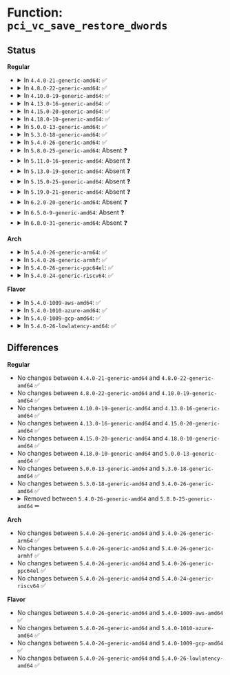 # Function: <code>pci_vc_save_restore_dwords</code>

## Status
<b>Regular</b>
<ul>
<li>
<details>
<summary>In <code>4.4.0-21-generic-amd64</code>: ✅</summary>

```c
void pci_vc_save_restore_dwords(struct pci_dev * dev, int pos, u32 * buf, int dwords, bool save)
```

```json
{
  "name": "pci_vc_save_restore_dwords",
  "collision_type": "Unique Static",
  "inline_type": "No",
  "funcs": [
    {
      "addr": 18446744071583304736,
      "name": "pci_vc_save_restore_dwords",
      "external": false,
      "loc": "drivers/pci/vc.c:27",
      "file": "drivers/pci/vc.c",
      "inline": "seen, unknown",
      "caller_inline": [],
      "caller_func": [
        "drivers/pci/vc.c:pci_vc_do_save_buffer",
        "drivers/pci/vc.c:pci_vc_do_save_buffer"
      ]
    }
  ],
  "symbols": [
    {
      "addr": 18446744071583304736,
      "name": "pci_vc_save_restore_dwords",
      "section": ".text",
      "bind": "STB_LOCAL",
      "size": 116
    }
  ]
}
```
</details>
</li>
<li>
<details>
<summary>In <code>4.8.0-22-generic-amd64</code>: ✅</summary>

```c
void pci_vc_save_restore_dwords(struct pci_dev * dev, int pos, u32 * buf, int dwords, bool save)
```

```json
{
  "name": "pci_vc_save_restore_dwords",
  "collision_type": "Unique Static",
  "inline_type": "No",
  "funcs": [
    {
      "addr": 18446744071583615808,
      "name": "pci_vc_save_restore_dwords",
      "external": false,
      "loc": "drivers/pci/vc.c:27",
      "file": "drivers/pci/vc.c",
      "inline": "seen, unknown",
      "caller_inline": [],
      "caller_func": [
        "drivers/pci/vc.c:pci_vc_do_save_buffer",
        "drivers/pci/vc.c:pci_vc_do_save_buffer"
      ]
    }
  ],
  "symbols": [
    {
      "addr": 18446744071583615808,
      "name": "pci_vc_save_restore_dwords",
      "section": ".text",
      "bind": "STB_LOCAL",
      "size": 116
    }
  ]
}
```
</details>
</li>
<li>
<details>
<summary>In <code>4.10.0-19-generic-amd64</code>: ✅</summary>

```c
void pci_vc_save_restore_dwords(struct pci_dev * dev, int pos, u32 * buf, int dwords, bool save)
```

```json
{
  "name": "pci_vc_save_restore_dwords",
  "collision_type": "Unique Static",
  "inline_type": "No",
  "funcs": [
    {
      "addr": 18446744071583753008,
      "name": "pci_vc_save_restore_dwords",
      "external": false,
      "loc": "drivers/pci/vc.c:27",
      "file": "drivers/pci/vc.c",
      "inline": "seen, unknown",
      "caller_inline": [],
      "caller_func": [
        "drivers/pci/vc.c:pci_vc_do_save_buffer",
        "drivers/pci/vc.c:pci_vc_do_save_buffer"
      ]
    }
  ],
  "symbols": [
    {
      "addr": 18446744071583753008,
      "name": "pci_vc_save_restore_dwords",
      "section": ".text",
      "bind": "STB_LOCAL",
      "size": 116
    }
  ]
}
```
</details>
</li>
<li>
<details>
<summary>In <code>4.13.0-16-generic-amd64</code>: ✅</summary>

```c
void pci_vc_save_restore_dwords(struct pci_dev * dev, int pos, u32 * buf, int dwords, bool save)
```

```json
{
  "name": "pci_vc_save_restore_dwords",
  "collision_type": "Unique Static",
  "inline_type": "No",
  "funcs": [
    {
      "addr": 18446744071583794880,
      "name": "pci_vc_save_restore_dwords",
      "external": false,
      "loc": "drivers/pci/vc.c:27",
      "file": "drivers/pci/vc.c",
      "inline": "seen, unknown",
      "caller_inline": [],
      "caller_func": [
        "drivers/pci/vc.c:pci_vc_do_save_buffer",
        "drivers/pci/vc.c:pci_vc_do_save_buffer"
      ]
    }
  ],
  "symbols": [
    {
      "addr": 18446744071583794880,
      "name": "pci_vc_save_restore_dwords",
      "section": ".text",
      "bind": "STB_LOCAL",
      "size": 108
    }
  ]
}
```
</details>
</li>
<li>
<details>
<summary>In <code>4.15.0-20-generic-amd64</code>: ✅</summary>

```c
void pci_vc_save_restore_dwords(struct pci_dev * dev, int pos, u32 * buf, int dwords, bool save)
```

```json
{
  "name": "pci_vc_save_restore_dwords",
  "collision_type": "Unique Static",
  "inline_type": "No",
  "funcs": [
    {
      "addr": 18446744071584058128,
      "name": "pci_vc_save_restore_dwords",
      "external": false,
      "loc": "drivers/pci/vc.c:27",
      "file": "drivers/pci/vc.c",
      "inline": "seen, unknown",
      "caller_inline": [],
      "caller_func": [
        "drivers/pci/vc.c:pci_vc_do_save_buffer",
        "drivers/pci/vc.c:pci_vc_do_save_buffer"
      ]
    }
  ],
  "symbols": [
    {
      "addr": 18446744071584058128,
      "name": "pci_vc_save_restore_dwords",
      "section": ".text",
      "bind": "STB_LOCAL",
      "size": 108
    }
  ]
}
```
</details>
</li>
<li>
<details>
<summary>In <code>4.18.0-10-generic-amd64</code>: ✅</summary>

```c
void pci_vc_save_restore_dwords(struct pci_dev * dev, int pos, u32 * buf, int dwords, bool save)
```

```json
{
  "name": "pci_vc_save_restore_dwords",
  "collision_type": "Unique Static",
  "inline_type": "No",
  "funcs": [
    {
      "addr": 18446744071584257664,
      "name": "pci_vc_save_restore_dwords",
      "external": false,
      "loc": "drivers/pci/vc.c:24",
      "file": "drivers/pci/vc.c",
      "inline": "seen, unknown",
      "caller_inline": [],
      "caller_func": [
        "drivers/pci/vc.c:pci_vc_do_save_buffer",
        "drivers/pci/vc.c:pci_vc_do_save_buffer"
      ]
    }
  ],
  "symbols": [
    {
      "addr": 18446744071584257664,
      "name": "pci_vc_save_restore_dwords",
      "section": ".text",
      "bind": "STB_LOCAL",
      "size": 106
    }
  ]
}
```
</details>
</li>
<li>
<details>
<summary>In <code>5.0.0-13-generic-amd64</code>: ✅</summary>

```c
void pci_vc_save_restore_dwords(struct pci_dev * dev, int pos, u32 * buf, int dwords, bool save)
```

```json
{
  "name": "pci_vc_save_restore_dwords",
  "collision_type": "Unique Static",
  "inline_type": "No",
  "funcs": [
    {
      "addr": 18446744071584347440,
      "name": "pci_vc_save_restore_dwords",
      "external": false,
      "loc": "drivers/pci/vc.c:24",
      "file": "drivers/pci/vc.c",
      "inline": "seen, unknown",
      "caller_inline": [],
      "caller_func": [
        "drivers/pci/vc.c:pci_vc_do_save_buffer",
        "drivers/pci/vc.c:pci_vc_do_save_buffer"
      ]
    }
  ],
  "symbols": [
    {
      "addr": 18446744071584347440,
      "name": "pci_vc_save_restore_dwords",
      "section": ".text",
      "bind": "STB_LOCAL",
      "size": 106
    }
  ]
}
```
</details>
</li>
<li>
<details>
<summary>In <code>5.3.0-18-generic-amd64</code>: ✅</summary>

```c
void pci_vc_save_restore_dwords(struct pci_dev * dev, int pos, u32 * buf, int dwords, bool save)
```

```json
{
  "name": "pci_vc_save_restore_dwords",
  "collision_type": "Unique Static",
  "inline_type": "No",
  "funcs": [
    {
      "addr": 18446744071584542176,
      "name": "pci_vc_save_restore_dwords",
      "external": false,
      "loc": "drivers/pci/vc.c:24",
      "file": "drivers/pci/vc.c",
      "inline": "seen, unknown",
      "caller_inline": [],
      "caller_func": [
        "drivers/pci/vc.c:pci_vc_do_save_buffer",
        "drivers/pci/vc.c:pci_vc_do_save_buffer"
      ]
    }
  ],
  "symbols": [
    {
      "addr": 18446744071584542176,
      "name": "pci_vc_save_restore_dwords",
      "section": ".text",
      "bind": "STB_LOCAL",
      "size": 106
    }
  ]
}
```
</details>
</li>
<li>
<details>
<summary>In <code>5.4.0-26-generic-amd64</code>: ✅</summary>

```c
void pci_vc_save_restore_dwords(struct pci_dev * dev, int pos, u32 * buf, int dwords, bool save)
```

```json
{
  "name": "pci_vc_save_restore_dwords",
  "collision_type": "Unique Static",
  "inline_type": "No",
  "funcs": [
    {
      "addr": 18446744071584677376,
      "name": "pci_vc_save_restore_dwords",
      "external": false,
      "loc": "drivers/pci/vc.c:26",
      "file": "drivers/pci/vc.c",
      "inline": "seen, unknown",
      "caller_inline": [],
      "caller_func": [
        "drivers/pci/vc.c:pci_vc_do_save_buffer",
        "drivers/pci/vc.c:pci_vc_do_save_buffer"
      ]
    }
  ],
  "symbols": [
    {
      "addr": 18446744071584677376,
      "name": "pci_vc_save_restore_dwords",
      "section": ".text",
      "bind": "STB_LOCAL",
      "size": 106
    }
  ]
}
```
</details>
</li>
<li>
<details>
<summary>In <code>5.8.0-25-generic-amd64</code>: Absent ❓</summary>

```json
{
  "name": "pci_vc_save_restore_dwords",
  "collision_type": "Unique Static",
  "inline_type": "Full",
  "funcs": [
    {
      "addr": 18446744071585365696,
      "name": "pci_vc_save_restore_dwords",
      "external": false,
      "loc": "drivers/pci/vc.c:26",
      "file": "drivers/pci/vc.c",
      "inline": "not declared, inlined",
      "caller_inline": [
        "drivers/pci/vc.c:pci_vc_do_save_buffer",
        "drivers/pci/vc.c:pci_vc_do_save_buffer"
      ],
      "caller_func": []
    }
  ],
  "symbols": []
}
```
</details>
</li>
<li>
<details>
<summary>In <code>5.11.0-16-generic-amd64</code>: Absent ❓</summary>

```json
{
  "name": "pci_vc_save_restore_dwords",
  "collision_type": "Unique Static",
  "inline_type": "Full",
  "funcs": [
    {
      "addr": 18446744071585515648,
      "name": "pci_vc_save_restore_dwords",
      "external": false,
      "loc": "drivers/pci/vc.c:26",
      "file": "drivers/pci/vc.c",
      "inline": "not declared, inlined",
      "caller_inline": [
        "drivers/pci/vc.c:pci_vc_do_save_buffer",
        "drivers/pci/vc.c:pci_vc_do_save_buffer"
      ],
      "caller_func": []
    }
  ],
  "symbols": []
}
```
</details>
</li>
<li>
<details>
<summary>In <code>5.13.0-19-generic-amd64</code>: Absent ❓</summary>

```json
{
  "name": "pci_vc_save_restore_dwords",
  "collision_type": "Unique Static",
  "inline_type": "Full",
  "funcs": [
    {
      "addr": 18446744071585394193,
      "name": "pci_vc_save_restore_dwords",
      "external": false,
      "loc": "drivers/pci/vc.c:26",
      "file": "drivers/pci/vc.c",
      "inline": "not declared, inlined",
      "caller_inline": [
        "drivers/pci/vc.c:pci_vc_do_save_buffer",
        "drivers/pci/vc.c:pci_vc_do_save_buffer"
      ],
      "caller_func": []
    }
  ],
  "symbols": []
}
```
</details>
</li>
<li>
<details>
<summary>In <code>5.15.0-25-generic-amd64</code>: Absent ❓</summary>

```json
{
  "name": "pci_vc_save_restore_dwords",
  "collision_type": "Unique Static",
  "inline_type": "Full",
  "funcs": [
    {
      "addr": 18446744071585855902,
      "name": "pci_vc_save_restore_dwords",
      "external": false,
      "loc": "drivers/pci/vc.c:26",
      "file": "drivers/pci/vc.c",
      "inline": "not declared, inlined",
      "caller_inline": [
        "drivers/pci/vc.c:pci_vc_do_save_buffer",
        "drivers/pci/vc.c:pci_vc_do_save_buffer"
      ],
      "caller_func": []
    }
  ],
  "symbols": []
}
```
</details>
</li>
<li>
<details>
<summary>In <code>5.19.0-21-generic-amd64</code>: Absent ❓</summary>

```json
{
  "name": "pci_vc_save_restore_dwords",
  "collision_type": "Unique Static",
  "inline_type": "Full",
  "funcs": [
    {
      "addr": 18446744071587048746,
      "name": "pci_vc_save_restore_dwords",
      "external": false,
      "loc": "drivers/pci/vc.c:26",
      "file": "drivers/pci/vc.c",
      "inline": "not declared, inlined",
      "caller_inline": [
        "drivers/pci/vc.c:pci_vc_do_save_buffer",
        "drivers/pci/vc.c:pci_vc_do_save_buffer"
      ],
      "caller_func": []
    }
  ],
  "symbols": []
}
```
</details>
</li>
<li>
<details>
<summary>In <code>6.2.0-20-generic-amd64</code>: Absent ❓</summary>

```json
{
  "name": "pci_vc_save_restore_dwords",
  "collision_type": "Unique Static",
  "inline_type": "Full",
  "funcs": [
    {
      "addr": 18446744071588230696,
      "name": "pci_vc_save_restore_dwords",
      "external": false,
      "loc": "drivers/pci/vc.c:26",
      "file": "drivers/pci/vc.c",
      "inline": "not declared, inlined",
      "caller_inline": [
        "drivers/pci/vc.c:pci_vc_do_save_buffer",
        "drivers/pci/vc.c:pci_vc_do_save_buffer"
      ],
      "caller_func": []
    }
  ],
  "symbols": []
}
```
</details>
</li>
<li>
<details>
<summary>In <code>6.5.0-9-generic-amd64</code>: Absent ❓</summary>

```json
{
  "name": "pci_vc_save_restore_dwords",
  "collision_type": "Unique Static",
  "inline_type": "Full",
  "funcs": [
    {
      "addr": 18446744071588506191,
      "name": "pci_vc_save_restore_dwords",
      "external": false,
      "loc": "drivers/pci/vc.c:26",
      "file": "drivers/pci/vc.c",
      "inline": "not declared, inlined",
      "caller_inline": [
        "drivers/pci/vc.c:pci_vc_do_save_buffer",
        "drivers/pci/vc.c:pci_vc_do_save_buffer"
      ],
      "caller_func": []
    }
  ],
  "symbols": []
}
```
</details>
</li>
<li>
<details>
<summary>In <code>6.8.0-31-generic-amd64</code>: Absent ❓</summary>

```json
{
  "name": "pci_vc_save_restore_dwords",
  "collision_type": "Unique Static",
  "inline_type": "Full",
  "funcs": [
    {
      "addr": 18446744071588804783,
      "name": "pci_vc_save_restore_dwords",
      "external": false,
      "loc": "drivers/pci/vc.c:27",
      "file": "drivers/pci/vc.c",
      "inline": "not declared, inlined",
      "caller_inline": [
        "drivers/pci/vc.c:pci_vc_do_save_buffer",
        "drivers/pci/vc.c:pci_vc_do_save_buffer"
      ],
      "caller_func": []
    }
  ],
  "symbols": []
}
```
</details>
</li>
</ul>
<b>Arch</b>
<ul>
<li>
<details>
<summary>In <code>5.4.0-26-generic-arm64</code>: ✅</summary>

```c
void pci_vc_save_restore_dwords(struct pci_dev * dev, int pos, u32 * buf, int dwords, bool save)
```

```json
{
  "name": "pci_vc_save_restore_dwords",
  "collision_type": "Unique Static",
  "inline_type": "No",
  "funcs": [
    {
      "addr": 18446603336496926536,
      "name": "pci_vc_save_restore_dwords",
      "external": false,
      "loc": "drivers/pci/vc.c:26",
      "file": "drivers/pci/vc.c",
      "inline": "seen, unknown",
      "caller_inline": [],
      "caller_func": [
        "drivers/pci/vc.c:pci_vc_do_save_buffer",
        "drivers/pci/vc.c:pci_vc_do_save_buffer"
      ]
    }
  ],
  "symbols": [
    {
      "addr": 18446603336496926536,
      "name": "pci_vc_save_restore_dwords",
      "section": ".text",
      "bind": "STB_LOCAL",
      "size": 152
    }
  ]
}
```
</details>
</li>
<li>
<details>
<summary>In <code>5.4.0-26-generic-armhf</code>: ✅</summary>

```c
void pci_vc_save_restore_dwords(struct pci_dev * dev, int pos, u32 * buf, int dwords, bool save)
```

```json
{
  "name": "pci_vc_save_restore_dwords",
  "collision_type": "Unique Static",
  "inline_type": "No",
  "funcs": [
    {
      "addr": 3230202376,
      "name": "pci_vc_save_restore_dwords",
      "external": false,
      "loc": "drivers/pci/vc.c:26",
      "file": "drivers/pci/vc.c",
      "inline": "seen, unknown",
      "caller_inline": [],
      "caller_func": [
        "drivers/pci/vc.c:pci_vc_do_save_buffer",
        "drivers/pci/vc.c:pci_vc_do_save_buffer"
      ]
    }
  ],
  "symbols": [
    {
      "addr": 3230202376,
      "name": "pci_vc_save_restore_dwords",
      "section": ".text",
      "bind": "STB_LOCAL",
      "size": 100
    }
  ]
}
```
</details>
</li>
<li>
<details>
<summary>In <code>5.4.0-26-generic-ppc64el</code>: ✅</summary>

```c
void pci_vc_save_restore_dwords(struct pci_dev * dev, int pos, u32 * buf, int dwords, bool save)
```

```json
{
  "name": "pci_vc_save_restore_dwords",
  "collision_type": "Unique Static",
  "inline_type": "No",
  "funcs": [
    {
      "addr": 13835058055291025616,
      "name": "pci_vc_save_restore_dwords",
      "external": false,
      "loc": "drivers/pci/vc.c:26",
      "file": "drivers/pci/vc.c",
      "inline": "seen, unknown",
      "caller_inline": [],
      "caller_func": [
        "drivers/pci/vc.c:pci_vc_do_save_buffer",
        "drivers/pci/vc.c:pci_vc_do_save_buffer"
      ]
    }
  ],
  "symbols": [
    {
      "addr": 13835058055291025616,
      "name": "pci_vc_save_restore_dwords",
      "section": ".text",
      "bind": "STB_LOCAL",
      "size": 200
    }
  ]
}
```
</details>
</li>
<li>
<details>
<summary>In <code>5.4.0-24-generic-riscv64</code>: ✅</summary>

```c
void pci_vc_save_restore_dwords(struct pci_dev * dev, int pos, u32 * buf, int dwords, bool save)
```

```json
{
  "name": "pci_vc_save_restore_dwords",
  "collision_type": "Unique Static",
  "inline_type": "No",
  "funcs": [
    {
      "addr": 18446743936275611316,
      "name": "pci_vc_save_restore_dwords",
      "external": false,
      "loc": "drivers/pci/vc.c:26",
      "file": "drivers/pci/vc.c",
      "inline": "seen, unknown",
      "caller_inline": [],
      "caller_func": [
        "drivers/pci/vc.c:pci_vc_do_save_buffer",
        "drivers/pci/vc.c:pci_vc_do_save_buffer"
      ]
    }
  ],
  "symbols": [
    {
      "addr": 18446743936275611316,
      "name": "pci_vc_save_restore_dwords",
      "section": ".text",
      "bind": "STB_LOCAL",
      "size": 122
    }
  ]
}
```
</details>
</li>
</ul>
<b>Flavor</b>
<ul>
<li>
<details>
<summary>In <code>5.4.0-1009-aws-amd64</code>: ✅</summary>

```c
void pci_vc_save_restore_dwords(struct pci_dev * dev, int pos, u32 * buf, int dwords, bool save)
```

```json
{
  "name": "pci_vc_save_restore_dwords",
  "collision_type": "Unique Static",
  "inline_type": "No",
  "funcs": [
    {
      "addr": 18446744071584627840,
      "name": "pci_vc_save_restore_dwords",
      "external": false,
      "loc": "drivers/pci/vc.c:26",
      "file": "drivers/pci/vc.c",
      "inline": "seen, unknown",
      "caller_inline": [],
      "caller_func": [
        "drivers/pci/vc.c:pci_vc_do_save_buffer",
        "drivers/pci/vc.c:pci_vc_do_save_buffer"
      ]
    }
  ],
  "symbols": [
    {
      "addr": 18446744071584627840,
      "name": "pci_vc_save_restore_dwords",
      "section": ".text",
      "bind": "STB_LOCAL",
      "size": 106
    }
  ]
}
```
</details>
</li>
<li>
<details>
<summary>In <code>5.4.0-1010-azure-amd64</code>: ✅</summary>

```c
void pci_vc_save_restore_dwords(struct pci_dev * dev, int pos, u32 * buf, int dwords, bool save)
```

```json
{
  "name": "pci_vc_save_restore_dwords",
  "collision_type": "Unique Static",
  "inline_type": "No",
  "funcs": [
    {
      "addr": 18446744071584557664,
      "name": "pci_vc_save_restore_dwords",
      "external": false,
      "loc": "drivers/pci/vc.c:26",
      "file": "drivers/pci/vc.c",
      "inline": "seen, unknown",
      "caller_inline": [],
      "caller_func": [
        "drivers/pci/vc.c:pci_vc_do_save_buffer",
        "drivers/pci/vc.c:pci_vc_do_save_buffer"
      ]
    }
  ],
  "symbols": [
    {
      "addr": 18446744071584557664,
      "name": "pci_vc_save_restore_dwords",
      "section": ".text",
      "bind": "STB_LOCAL",
      "size": 106
    }
  ]
}
```
</details>
</li>
<li>
<details>
<summary>In <code>5.4.0-1009-gcp-amd64</code>: ✅</summary>

```c
void pci_vc_save_restore_dwords(struct pci_dev * dev, int pos, u32 * buf, int dwords, bool save)
```

```json
{
  "name": "pci_vc_save_restore_dwords",
  "collision_type": "Unique Static",
  "inline_type": "No",
  "funcs": [
    {
      "addr": 18446744071584627536,
      "name": "pci_vc_save_restore_dwords",
      "external": false,
      "loc": "drivers/pci/vc.c:26",
      "file": "drivers/pci/vc.c",
      "inline": "seen, unknown",
      "caller_inline": [],
      "caller_func": [
        "drivers/pci/vc.c:pci_vc_do_save_buffer",
        "drivers/pci/vc.c:pci_vc_do_save_buffer"
      ]
    }
  ],
  "symbols": [
    {
      "addr": 18446744071584627536,
      "name": "pci_vc_save_restore_dwords",
      "section": ".text",
      "bind": "STB_LOCAL",
      "size": 106
    }
  ]
}
```
</details>
</li>
<li>
<details>
<summary>In <code>5.4.0-26-lowlatency-amd64</code>: ✅</summary>

```c
void pci_vc_save_restore_dwords(struct pci_dev * dev, int pos, u32 * buf, int dwords, bool save)
```

```json
{
  "name": "pci_vc_save_restore_dwords",
  "collision_type": "Unique Static",
  "inline_type": "No",
  "funcs": [
    {
      "addr": 18446744071584735232,
      "name": "pci_vc_save_restore_dwords",
      "external": false,
      "loc": "drivers/pci/vc.c:26",
      "file": "drivers/pci/vc.c",
      "inline": "seen, unknown",
      "caller_inline": [],
      "caller_func": [
        "drivers/pci/vc.c:pci_vc_do_save_buffer",
        "drivers/pci/vc.c:pci_vc_do_save_buffer"
      ]
    }
  ],
  "symbols": [
    {
      "addr": 18446744071584735232,
      "name": "pci_vc_save_restore_dwords",
      "section": ".text",
      "bind": "STB_LOCAL",
      "size": 106
    }
  ]
}
```
</details>
</li>
</ul>

## Differences
<b>Regular</b>
<ul>
<li>
No changes between <code>4.4.0-21-generic-amd64</code> and <code>4.8.0-22-generic-amd64</code> ✅
</li>
<li>
No changes between <code>4.8.0-22-generic-amd64</code> and <code>4.10.0-19-generic-amd64</code> ✅
</li>
<li>
No changes between <code>4.10.0-19-generic-amd64</code> and <code>4.13.0-16-generic-amd64</code> ✅
</li>
<li>
No changes between <code>4.13.0-16-generic-amd64</code> and <code>4.15.0-20-generic-amd64</code> ✅
</li>
<li>
No changes between <code>4.15.0-20-generic-amd64</code> and <code>4.18.0-10-generic-amd64</code> ✅
</li>
<li>
No changes between <code>4.18.0-10-generic-amd64</code> and <code>5.0.0-13-generic-amd64</code> ✅
</li>
<li>
No changes between <code>5.0.0-13-generic-amd64</code> and <code>5.3.0-18-generic-amd64</code> ✅
</li>
<li>
No changes between <code>5.3.0-18-generic-amd64</code> and <code>5.4.0-26-generic-amd64</code> ✅
</li>
<li>
<details>
<summary>Removed between <code>5.4.0-26-generic-amd64</code> and <code>5.8.0-25-generic-amd64</code> ➖</summary>

```c
void pci_vc_save_restore_dwords(struct pci_dev * dev, int pos, u32 * buf, int dwords, bool save)
```
</details>
</li>
</ul>
<b>Arch</b>
<ul>
<li>
No changes between <code>5.4.0-26-generic-amd64</code> and <code>5.4.0-26-generic-arm64</code> ✅
</li>
<li>
No changes between <code>5.4.0-26-generic-amd64</code> and <code>5.4.0-26-generic-armhf</code> ✅
</li>
<li>
No changes between <code>5.4.0-26-generic-amd64</code> and <code>5.4.0-26-generic-ppc64el</code> ✅
</li>
<li>
No changes between <code>5.4.0-26-generic-amd64</code> and <code>5.4.0-24-generic-riscv64</code> ✅
</li>
</ul>
<b>Flavor</b>
<ul>
<li>
No changes between <code>5.4.0-26-generic-amd64</code> and <code>5.4.0-1009-aws-amd64</code> ✅
</li>
<li>
No changes between <code>5.4.0-26-generic-amd64</code> and <code>5.4.0-1010-azure-amd64</code> ✅
</li>
<li>
No changes between <code>5.4.0-26-generic-amd64</code> and <code>5.4.0-1009-gcp-amd64</code> ✅
</li>
<li>
No changes between <code>5.4.0-26-generic-amd64</code> and <code>5.4.0-26-lowlatency-amd64</code> ✅
</li>
</ul>
